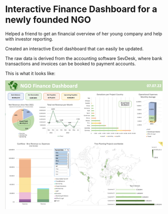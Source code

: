 # Interactive Finance Dashboard for a newly founded NGO

Helped a friend to get an financial overview of her young company and help with investor reporting.

Created an interactive Excel dashboard that can easily be updated.

The raw data is derived from the accounting software SevDesk, where bank transactions and invoices can be booked to payment accounts.

This is what it looks like:

![](dashboard_screenshot.png)
